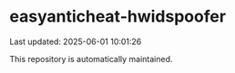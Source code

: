# easyanticheat-hwidspoofer

Last updated: 2025-06-01 10:01:26

This repository is automatically maintained.
